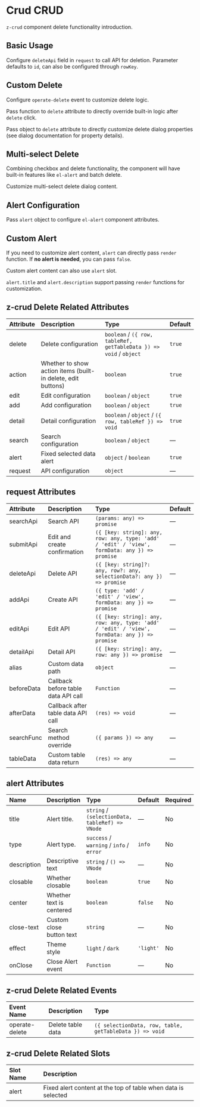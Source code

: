 # Crud CRUD

`z-crud` component delete functionality introduction.

## Basic Usage

Configure `deleteApi` field in `request` to call API for deletion. Parameter defaults to `id`, can also be configured through `rowKey`.

<preview path="../../demo/crud-delete/normal.vue" />

## Custom Delete

Configure `operate-delete` event to customize delete logic.

<preview path="../../demo/crud-delete/custom-delete.vue" />

Pass function to `delete` attribute to directly override built-in logic after `delete` click.

<preview path="../../demo/crud-delete/custom-delete-logic.vue" />

Pass object to `delete` attribute to directly customize delete dialog properties (see dialog documentation for property details).

<preview path="../../demo/crud-delete/custom-delete-dialog.vue" />

## Multi-select Delete

Combining checkbox and delete functionality, the component will have built-in features like `el-alert` and batch delete.

<preview path="../../demo/crud-delete/checkbox.vue" />

Customize multi-select delete dialog content.
<preview path="../../demo/crud-delete/custom-multiple-delete.vue" />

## Alert Configuration

Pass `alert` object to configure `el-alert` component attributes.

<preview path="../../demo/crud-delete/alert.vue" />

## Custom Alert

If you need to customize alert content, `alert` can directly pass `render` function. If **no alert is needed**, you can pass `false`.

<preview path="../../demo/crud-delete/custom-alert.vue" />

Custom alert content can also use `alert` slot.

<preview path="../../demo/crud-delete/alert-slot.vue" />

`alert.title` and `alert.description` support passing `render` functions for customization.

<preview path="../../demo/crud-delete/alert-props.vue" />

## z-crud Delete Related Attributes

| Attribute | Description                                                                                 | Type                                                                      | Default |
| :-------- | :------------------------------------------------------------------------------------------ | :------------------------------------------------------------------------ | :------ |
| delete    | Delete configuration                                                                        | `boolean` / `({ row, tableRef, getTableData }) => void` / `object`       | `true`  |
| action    | Whether to show action items (built-in delete, edit buttons)                               | `boolean`                                                                 | `true`  |
| edit      | Edit configuration                                                                          | `boolean` / `object`                                                      | `true`  |
| add       | Add configuration                                                                           | `boolean` / `object`                                                      | `true`  |
| detail    | Detail configuration                                                                        | `boolean` / `object` / `({ row, tableRef }) => void`                     | `true`  |
| search    | Search configuration                                                                        | `boolean` / `object`                                                      | —       |
| alert     | Fixed selected data alert                                                                   | `object` / `boolean`                                                      | `true`  |
| request   | API configuration                                                                           | `object`                                                                  | —       |

## request Attributes

| Attribute  | Description                                      | Type                                                                                          | Default |
| :--------- | :----------------------------------------------- | :-------------------------------------------------------------------------------------------- | :------ |
| searchApi  | Search API                                       | `(params: any) => promise`                                                                    | —       |
| submitApi  | Edit and create confirmation                     | `({ [key: string]: any, row: any, type: 'add' / 'edit' / 'view', formData: any }) => promise` | —       |
| deleteApi  | Delete API                                       | `({ [key: string]?: any, row?: any, selectionData?: any }) => promise`                        | —       |
| addApi     | Create API                                       | `({ type: 'add' / 'edit' / 'view', formData: any }) => promise`                               | —       |
| editApi    | Edit API                                         | `({ [key: string]: any, row: any, type: 'add' / 'edit' / 'view', formData: any }) => promise` | —       |
| detailApi  | Detail API                                       | `({ [key: string]: any, row: any }) => promise`                                               | —       |
| alias      | Custom data path                                 | `object`                                                                                      | —       |
| beforeData | Callback before table data API call             | `Function`                                                                                    | —       |
| afterData  | Callback after table data API call              | `(res) => void`                                                                               | —       |
| searchFunc | Search method override                           | `({ params }) => any`                                                                         | —       |
| tableData  | Custom table data return                         | `(res) => any`                                                                                | —       |

## alert Attributes

| Name        | Description                                                                                 | Type                                            | Default   | Required |
| :---------- | :------------------------------------------------------------------------------------------ | :---------------------------------------------- | :-------- | :------- |
| title       | Alert title.                                                                                | `string` / `(selectionData, tableRef) => VNode` | —         | No       |
| type        | Alert type.                                                                                 | `success` / `warning` / `info` / `error`        | `info`    | No       |
| description | Descriptive text                                                                            | `string` / `() => VNode`                        | —         | No       |
| closable    | Whether closable                                                                            | `boolean`                                       | `true`    | No       |
| center      | Whether text is centered                                                                    | `boolean`                                       | `false`   | No       |
| close-text  | Custom close button text                                                                    | `string`                                        | —         | No       |
| effect      | Theme style                                                                                 | `light` / `dark`                                | `'light'` | No       |
| onClose     | Close Alert event                                                                           | `Function`                                      | —         | No       |

## z-crud Delete Related Events

| Event Name     | Description      | Type                                                       |
| :------------- | :--------------- | :--------------------------------------------------------- |
| operate-delete | Delete table data | `({ selectionData, row, table, getTableData }) => void`   |

## z-crud Delete Related Slots

| Slot Name | Description                                                                                 |
| :-------- | :------------------------------------------------------------------------------------------ |
| alert     | Fixed alert content at the top of table when data is selected                              |
